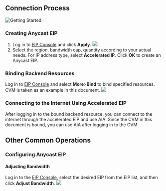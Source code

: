 ## Connection Process
![Getting Started](https://main.qcloudimg.com/raw/b5199abb5f1d95de1fc10fa69ca66e6d.png)
### Creating Anycast EIP
1. Log in to [EIP Console](https://console.cloud.tencent.com/cvm/eip) and click **Apply**.
![](https://main.qcloudimg.com/raw/76b9964f2ed4457b10c6682296bac9d0.png)
2. Select the region, bandwidth cap, quantity according to your actual needs. For IP address type, select **Accelerated IP**. Click **OK** to create an Anycast EIP.

### Binding Backend Resources
Log in to [EIP Console](https://console.cloud.tencent.com/cvm/eip) and select **More**>**Bind** to bind specified resources. CVM is taken as an example in this document.
![](https://main.qcloudimg.com/raw/7e26cf3d0b27e5acae7d927140e7752d.png)

### Connecting to the Internet Using Accelerated EIP
After logging in to the bound backend resource, you can connect to the internet through the accelerated EIP and use AIA. Since the CVM in this document is bound, you can use AIA after logging in to the CVM.

## Other Common Operations
### Configuring Anycast EIP
#### Adjusting Bandwidth
Log in to the [EIP Console](https://console.cloud.tencent.com/cvm/eip), select the desired EIP from the EIP list, and then click **Adjust Bandwidth**.
![](https://main.qcloudimg.com/raw/624171b8a49f4e4091bac54a7b74ef28.png)
